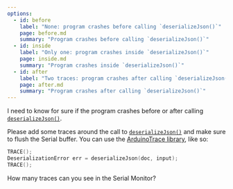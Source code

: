 ```yaml
---
options:
  - id: before
    label: "None: program crashes before calling `deserializeJson()`"
    page: before.md
    summary: "Program crashes before calling `deserializeJson()`"
  - id: inside
    label: "Only one: program crashes inside `deserializeJson()`"
    page: inside.md
    summary: "Program crashes inside `deserializeJson()`"
  - id: after
    label: "Two traces: program crashes after calling `deserializeJson()`"
    page: after.md
    summary: "Program crashes after calling `deserializeJson()`"
---
```


I need to know for sure if the program crashes before or after calling [`deserializeJson()`](/v6/api/json/deserializejson/).

Please add some traces around the call to [`deserializeJson()`](/v6/api/json/deserializejson/) and make sure to flush the Serial buffer. You can use the [ArduinoTrace library](https://github.com/bblanchon/ArduinoTrace), like so:

```c++
TRACE();
DeserializationError err = deserializeJson(doc, input);
TRACE();
```

How many traces can you see in the Serial Monitor?